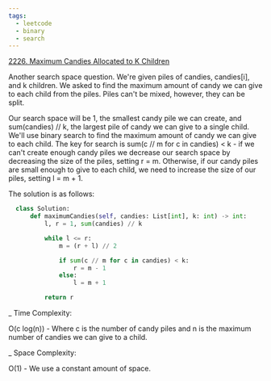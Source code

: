 ```yaml
---
tags:
  - leetcode
  - binary
  - search
---
```


<a href="https://leetcode.com/problems/maximum-candies-allocated-to-k-children/">
2226. Maximum Candies Allocated to K Children</a>

Another search space question. We're given piles of candies, candies[i], and k
children. We asked to find the maximum amount of candy we can give to each child
from the piles. Piles can't be mixed, however, they can be split.

Our search space will be 1, the smallest candy pile we can create, and
sum(candies) // k, the largest pile of candy we can give to a single child.
We'll use binary search to find the maximum amount of candy we can give to each
child. The key for search is sum(c // m for c in candies) < k - if we can't
create enough candy piles we decrease our search space by decreasing the size of
the piles, setting r = m. Otherwise, if our candy piles are small enough to give
to each child, we need to increase the size of our piles, setting l = m + 1.

The solution is as follows:

```python
  class Solution:
      def maximumCandies(self, candies: List[int], k: int) -> int:
          l, r = 1, sum(candies) // k

          while l <= r:
              m = (r + l) // 2

              if sum(c // m for c in candies) < k:
                  r = m - 1
              else:
                  l = m + 1

          return r
```

\_ Time Complexity:

O(c log(n)) - Where c is the number of candy piles and n is the maximum number
of candies we can give to a child.

\_ Space Complexity:

O(1) - We use a constant amount of space.
